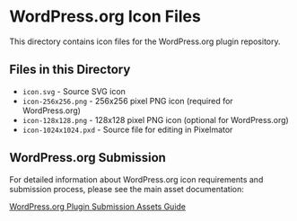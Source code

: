 # WordPress.org Icon Files

This directory contains icon files for the WordPress.org plugin repository.

## Files in this Directory

- `icon.svg` - Source SVG icon
- `icon-256x256.png` - 256x256 pixel PNG icon (required for WordPress.org)
- `icon-128x128.png` - 128x128 pixel PNG icon (optional for WordPress.org)
- `icon-1024x1024.pxd` - Source file for editing in Pixelmator

## WordPress.org Submission

For detailed information about WordPress.org icon requirements and submission process, please see the main asset documentation:

[WordPress.org Plugin Submission Assets Guide](../WORDPRESS_ORG_ASSETS.md)
